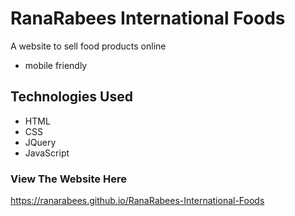 # RanaRabees International Foods

A website to sell food products online

* mobile friendly

## Technologies Used

* HTML
* CSS
* JQuery
* JavaScript

### View The Website Here

<https://ranarabees.github.io/RanaRabees-International-Foods>
